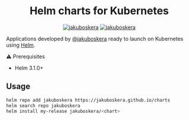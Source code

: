 <div align="center">
    <h1>Helm charts for Kubernetes</h1>
    <a href="https://github.com/jakuboskera/charts/actions"><img alt="jakuboskera" src="https://img.shields.io/github/workflow/status/jakuboskera/charts/Release%20Charts?label=Release%20charts&logo=github"></a>
    <a href="https://opensource.org/licenses/Apache-2.0"><img alt="jakuboskera" src="https://img.shields.io/badge/License-Apache%202.0-blue.svg"></a>
</div>

Applications developed by [@jakuboskera](https://github.com/jakuboskera) ready to launch on Kubernetes using [Helm](https://helm.sh).

⚠️ Prerequisites
- Helm 3.1.0+

## Usage

```bash
helm repo add jakuboskera https://jakuboskera.github.io/charts
helm search repo jakuboskera
helm install my-release jakuboskera/<chart>
```

